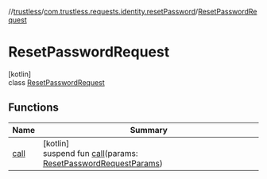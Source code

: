 //[trustless](../../../index.md)/[com.trustless.requests.identity.resetPassword](../index.md)/[ResetPasswordRequest](index.md)

# ResetPasswordRequest

[kotlin]\
class [ResetPasswordRequest](index.md)

## Functions

| Name | Summary |
|---|---|
| [call](call.md) | [kotlin]<br>suspend fun [call](call.md)(params: [ResetPasswordRequestParams](../-reset-password-request-params/index.md)) |
